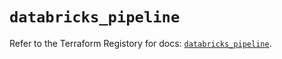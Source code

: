 # `databricks_pipeline`

Refer to the Terraform Registory for docs: [`databricks_pipeline`](https://registry.terraform.io/providers/databricks/databricks/1.33.0/docs/resources/pipeline).
